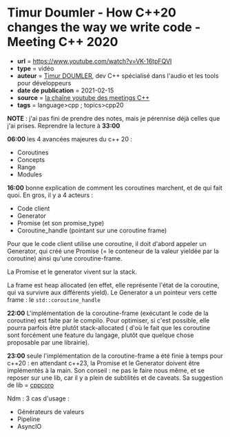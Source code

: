 # Timur Doumler - How C++20 changes the way we write code - Meeting C++ 2020

- **url** = https://www.youtube.com/watch?v=VK-16tpFQVI
- **type** = vidéo
- **auteur** = [Timur DOUMLER](https://timur.audio/about), dev C++ spécialisé dans l'audio et les tools pour développeurs
- **date de publication** = 2021-02-15
- **source** = [la chaîne youtube des meetings C++](https://www.youtube.com/c/MeetingCPP)
- **tags** = language>cpp ; topics>cpp20


**NOTE** : j'ai pas fini de prendre des notes, mais je pérennise déjà celles que j'ai prises. Reprendre la lecture à **33:00**

**06:00** les 4 avancées majeures du c++ 20 :

- Coroutines
- Concepts
- Range
- Modules

**16:00** bonne explication de comment les coroutines marchent, et de qui fait quoi. En gros, il y a 4 acteurs :

- Code client
- Generator
- Promise (et son promise_type)
- Coroutine_handle (pointant sur une coroutine frame)

Pour que le code client utilise une coroutine, il doit d'abord appeler un Generator, qui créé une Promise (= le conteneur de la valeur yieldée par la coroutine) ainsi qu'une coroutine-frame.

La Promise et le generator vivent sur la stack.

La frame est heap allocated (en effet, elle représente l'état de la coroutine, qui va survivre aux différents yield). Le Generator a un pointeur vers cette frame : le `std::coroutine_handle`

**22:00** L'implémentation de la coroutine-frame (exécutant le code de la coroutine) est faite par le compilo. Pour optimiser, si c'est possible, elle pourra parfois être plutôt stack-allocated ( d'où le fait que les coroutine sont forcément une feature du langage, plutôt que quelque chose proposable par une librairie).


**23:00** seule l'implémentation de la coroutine-frame a été finie à temps pour c++20 : en attendant c++23, la Promise et le Generator doivent être implémentés à la main. Son conseil : ne pas le faire nous même, et se reposer sur une lib, car il y a plein de subtilités et de caveats. Sa suggestion  de lib = [cppcoro](https://github.com/lewissbaker/cppcoro)

Ndm : 3 cas d'usage :

- Générateurs de valeurs
- Pipeline
- AsyncIO
